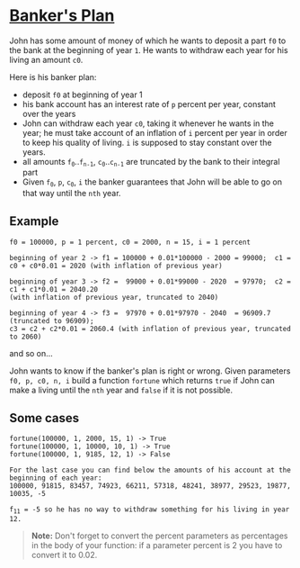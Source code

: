 # [Banker's Plan](https://www.codewars.com/kata/bankers-plan "https://www.codewars.com/kata/56445c4755d0e45b8c00010a")

John has some amount of money of which he wants to deposit a part `f0` to the bank at the beginning
of year `1`. He wants to withdraw each year for his living an amount `c0`.

Here is his banker plan:

- deposit `f0` at beginning of year 1
- his bank account has an interest rate of `p` percent per year, constant over the years
- John can withdraw each year `c0`, taking it whenever he wants in the year; he must take account of an inflation of `i` percent per year in order to keep his quality of living. `i` is supposed to stay constant over the years.
- all amounts <code>f<sub>0</sub></code>..<code>f<sub>n-1</sub></code>, <code>c<sub>0</sub></code>..<code>c<sub>n-1</sub></code> are truncated by the bank to their integral part
- Given <code>f<sub>0</sub></code>, `p`, <code>c<sub>0</sub></code>, `i` 
the banker guarantees that John will be able to go on that way until the `nth` year.

## Example

```
f0 = 100000, p = 1 percent, c0 = 2000, n = 15, i = 1 percent
```

```
beginning of year 2 -> f1 = 100000 + 0.01*100000 - 2000 = 99000;  c1 = c0 + c0*0.01 = 2020 (with inflation of previous year)
```

```
beginning of year 3 -> f2 =  99000 + 0.01*99000 - 2020  = 97970;  c2 = c1 + c1*0.01 = 2040.20 
(with inflation of previous year, truncated to 2040)
```

```
beginning of year 4 -> f3 =  97970 + 0.01*97970 - 2040  = 96909.7 (truncated to 96909); 
c3 = c2 + c2*0.01 = 2060.4 (with inflation of previous year, truncated to 2060)
```
and so on...

John wants to know if the banker's plan is right or wrong.
Given parameters `f0, p, c0, n, i` build a function `fortune` which returns `true` if John can make a living until the `nth` year
and `false` if it is not possible.

## Some cases
```
fortune(100000, 1, 2000, 15, 1) -> True
fortune(100000, 1, 10000, 10, 1) -> True
fortune(100000, 1, 9185, 12, 1) -> False

For the last case you can find below the amounts of his account at the beginning of each year:
100000, 91815, 83457, 74923, 66211, 57318, 48241, 38977, 29523, 19877, 10035, -5
```
<pre><code>f<sub>11</sub> = -5 so he has no way to withdraw something for his living in year 12.</code></pre>

> **Note:** Don't forget to convert the percent parameters as percentages in the body of your function: if a parameter percent is 2 you have to convert it to 0.02.